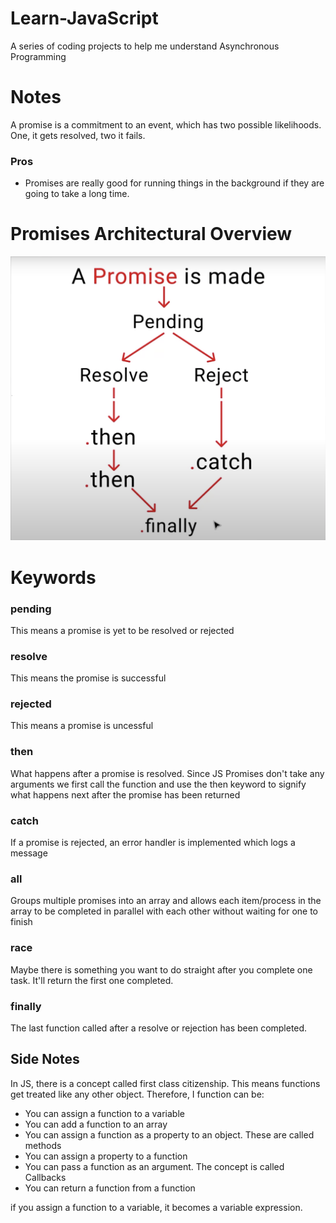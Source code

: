 # Learn-JavaScript

A series of coding projects to help me understand Asynchronous Programming

# Notes

A promise is a commitment to an event, which has two possible likelihoods. One, it gets resolved, two it fails.

### Pros

- Promises are really good for running things in the background if they are going to take a long time.

# Promises Architectural Overview

![Promises Architecture](Promises/stock/images/Screen%20Shot%202022-10-21%20at%2010.56.47%20am.png)

# Keywords

### pending

This means a promise is yet to be resolved or rejected

### resolve

This means the promise is successful

### rejected

This means a promise is uncessful

### then

What happens after a promise is resolved. Since JS Promises don't take any arguments we first call the function and use the then keyword to signify what happens next after the promise has been returned

### catch

If a promise is rejected, an error handler is implemented which logs a message

### all

Groups multiple promises into an array and allows each item/process in the array to be completed in parallel with each other without waiting for one to finish

### race

Maybe there is something you want to do straight after you complete one task. It'll return the first one completed.

### finally

The last function called after a resolve or rejection has been completed.

## Side Notes

In JS, there is a concept called first class citizenship. This means functions get treated like any other object. Therefore, I function can be:

- You can assign a function to a variable
- You can add a function to an array
- You can assign a function as a property to an object. These are called methods
- You can assign a property to a function
- You can pass a function as an argument. The concept is called Callbacks
- You can return a function from a function

if you assign a function to a variable, it becomes a variable expression.
